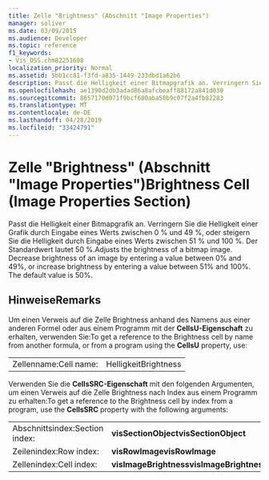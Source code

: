 ```yaml
---
title: Zelle "Brightness" (Abschnitt "Image Properties")
manager: soliver
ms.date: 03/09/2015
ms.audience: Developer
ms.topic: reference
f1_keywords:
- Vis_DSS.chm82251608
localization_priority: Normal
ms.assetid: 5bb1cc81-f3fd-a835-1449-233dbd1a62b6
description: Passt die Helligkeit einer Bitmapgrafik an. Verringern Sie die Helligkeit einer Grafik durch Eingabe eines Werts zwischen 0 % und 49 %, oder steigern Sie die Helligkeit durch Eingabe eines Werts zwischen 51 % und 100 %. Der Standardwert lautet 50 %.
ms.openlocfilehash: ae1390d2db3adad86a8afcbeaff88172a841d030
ms.sourcegitcommit: 8657170d071f9bcf680aba50b9c07f2a4fb82283
ms.translationtype: MT
ms.contentlocale: de-DE
ms.lasthandoff: 04/28/2019
ms.locfileid: "33424791"
---
```

# <a name="brightness-cell-image-properties-section"></a><span data-ttu-id="5b354-105">Zelle "Brightness" (Abschnitt "Image Properties")</span><span class="sxs-lookup"><span data-stu-id="5b354-105">Brightness Cell (Image Properties Section)</span></span>

<span data-ttu-id="5b354-p102">Passt die Helligkeit einer Bitmapgrafik an. Verringern Sie die Helligkeit einer Grafik durch Eingabe eines Werts zwischen 0 % und 49 %, oder steigern Sie die Helligkeit durch Eingabe eines Werts zwischen 51 % und 100 %. Der Standardwert lautet 50 %.</span><span class="sxs-lookup"><span data-stu-id="5b354-p102">Adjusts the brightness of a bitmap image. Decrease brightness of an image by entering a value between 0% and 49%, or increase brightness by entering a value between 51% and 100%. The default value is 50%.</span></span>
  
## <a name="remarks"></a><span data-ttu-id="5b354-109">Hinweise</span><span class="sxs-lookup"><span data-stu-id="5b354-109">Remarks</span></span>

<span data-ttu-id="5b354-110">Um einen Verweis auf die Zelle Brightness anhand des Namens aus einer anderen Formel oder aus einem Programm mit der **CellsU-Eigenschaft** zu erhalten, verwenden Sie:</span><span class="sxs-lookup"><span data-stu-id="5b354-110">To get a reference to the Brightness cell by name from another formula, or from a program using the **CellsU** property, use:</span></span> 
  
|||
|:-----|:-----|
| <span data-ttu-id="5b354-111">Zellenname:</span><span class="sxs-lookup"><span data-stu-id="5b354-111">Cell name:</span></span>  <br/> | <span data-ttu-id="5b354-112">Helligkeit</span><span class="sxs-lookup"><span data-stu-id="5b354-112">Brightness</span></span>  <br/> |
   
<span data-ttu-id="5b354-113">Verwenden Sie die **CellsSRC-Eigenschaft** mit den folgenden Argumenten, um einen Verweis auf die Zelle Brightness nach Index aus einem Programm zu erhalten:</span><span class="sxs-lookup"><span data-stu-id="5b354-113">To get a reference to the Brightness cell by index from a program, use the **CellsSRC** property with the following arguments:</span></span> 
  
|||
|:-----|:-----|
| <span data-ttu-id="5b354-114">Abschnittsindex:</span><span class="sxs-lookup"><span data-stu-id="5b354-114">Section index:</span></span>  <br/> |<span data-ttu-id="5b354-115">**visSectionObject**</span><span class="sxs-lookup"><span data-stu-id="5b354-115">**visSectionObject**</span></span> <br/> |
| <span data-ttu-id="5b354-116">Zeilenindex:</span><span class="sxs-lookup"><span data-stu-id="5b354-116">Row index:</span></span>  <br/> |<span data-ttu-id="5b354-117">**visRowImage**</span><span class="sxs-lookup"><span data-stu-id="5b354-117">**visRowImage**</span></span> <br/> |
| <span data-ttu-id="5b354-118">Zellenindex:</span><span class="sxs-lookup"><span data-stu-id="5b354-118">Cell index:</span></span>  <br/> |<span data-ttu-id="5b354-119">**visImageBrightness**</span><span class="sxs-lookup"><span data-stu-id="5b354-119">**visImageBrightness**</span></span> <br/> |
   

